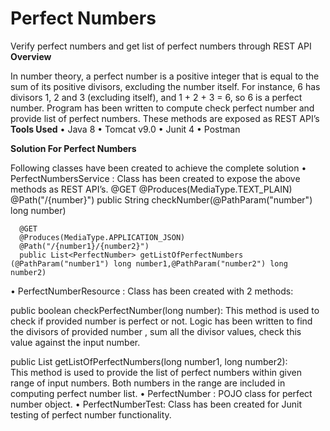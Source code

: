 # Perfect Numbers
Verify perfect numbers and get list of perfect numbers through REST API
**Overview**

In number theory, a perfect number is a positive integer that is equal to the sum of its positive divisors, excluding the number itself. For instance, 6 has divisors 1, 2 and 3 (excluding itself), and 1 + 2 + 3 = 6, so 6 is a perfect number.
Program has been written to compute check perfect number and provide list of perfect numbers. These methods are exposed as REST API’s
**Tools Used**
•	Java 8
•	Tomcat v9.0
•	Junit 4
•	Postman

**Solution For Perfect Numbers**

Following classes have been created to achieve the complete solution
• PerfectNumbersService : Class has been created to expose the above methods as REST API’s.
	  @GET 
	  @Produces(MediaType.TEXT_PLAIN)
	  @Path("/{number}")
	  public String checkNumber(@PathParam("number") long number)


	  @GET 
	  @Produces(MediaType.APPLICATION_JSON)
	  @Path("/{number1}/{number2}")
	  public List<PerfectNumber> getListOfPerfectNumbers (@PathParam("number1") long number1,@PathParam("number2") long number2)
• PerfectNumberResource : Class has been created with 2 methods:

  public boolean checkPerfectNumber(long number): 
  This method is used to check if provided number is perfect or not. Logic has been written to find the divisors of provided number , sum all the divisor values, check this       value against the input number.
  
  public List<PerfectNumber> getListOfPerfectNumbers(long number1, long number2):  
  This method is used to provide the list of perfect numbers within given range of input numbers. Both numbers in the range are included in computing perfect number list.
• PerfectNumber : POJO class for perfect number object.
• PerfectNumberTest: Class has been created for Junit testing of perfect number functionality.	
